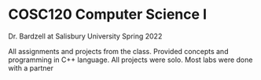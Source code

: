 # COSC120 Computer Science I
Dr. Bardzell at Salisbury University Spring 2022

All assignments and projects from the class. Provided concepts and programming in C++ language. All projects were solo. Most labs were done with a partner
